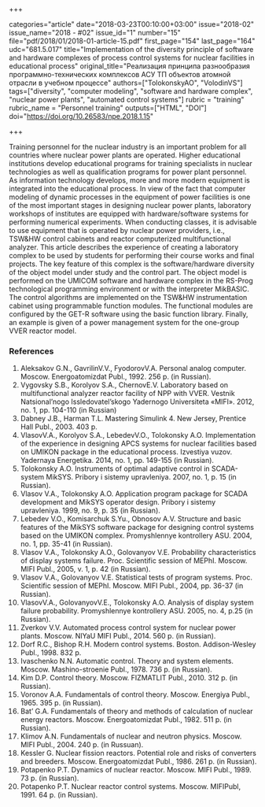 +++

categories="article"
date="2018-03-23T00:10:00+03:00"
issue="2018-02"
issue_name="2018 - #02"
issue_id="1"
number="15"
file="pdf/2018/01/2018-01-article-15.pdf"
first_page="154"
last_page="164"
udc="681.5.017"
title="Implementation of the diversity principle of software and hardware complexes of process control systems for nuclear facilities in educational process"
original_title="Реализация принципа разнообразия программно-технических комплексов АСУ ТП объектов атомной отрасли в учебном процессе"
authors=["TolokonskyAO", "VolodinVS"]
tags=["diversity", "computer modeling", "software and hardware complex", "nuclear power plants", "automated control systems"]
rubric = "training"
rubric_name = "Personnel training"
outputs=["HTML", "DOI"]
doi="https://doi.org/10.26583/npe.2018.1.15"

+++

Training personnel for the nuclear industry is an important problem for all countries where nuclear power plants are operated. Higher educational institutions develop educational programs for training specialists in nuclear technologies as well as qualification programs for power plant personnel. As information technology develops, more and more modern equipment is integrated into the educational process. In view of the fact that computer modeling of dynamic processes in the equipment of power facilities is one of the most important stages in designing nuclear power plants, laboratory workshops of institutes are equipped with hardware/software systems for performing numerical experiments. When conducting classes, it is advisable to use equipment that is operated by nuclear power providers, i.e., TSW&HW control cabinets and reactor computerized multifunctional analyzer. This article describes the experience of creating a laboratory complex to be used by students for performing their course works and final projects. The key feature of this complex is the software/hardware diversity of the object model under study and the control part. The object model is performed on the UMICOM software and hardware complex in the RS-Prog technological programming environment or with the interpreter MikBASIC. The control algorithms are implemented on the TSW&HW instrumentation cabinet using programmable function modules. The functional modules are configured by the GET-R software using the basic function library. Finally, an example is given of a power management system for the one-group VVER reactor model.

### References

1. Aleksakov G.N., GavrilinV.V., FyodorovV.A. Personal analog computer. Moscow. Energoatomizdat Publ., 1992. 256 p. (in Russian).
2. Vygovsky S.B., Korolyov S.A., ChernovE.V. Laboratory based on multifunctional analyzer reactor facility of NPP with VVER. Vestnik Natsional’nogo Issledovatel’skogo Yadernogo Universiteta «MIFI». 2012, no. 1, pp. 104-110 (in Russian)
3. Dabney J.B., Harman T.L. Mastering Simulink 4. New Jersey, Prentice Hall Publ., 2003. 403 p.
4. VlasovV.A., Korolyov S.A., LebedevV.O., Tolokonsky A.O. Implementation of the experience in designing APCS systems for nuclear facilities based on UMIKON package in the educational process. Izvestiya vuzov. Yadernaya Energetika. 2014, no. 1, pp. 149-155 (in Russian).
5. Tolokonsky A.O. Instruments of optimal adaptive control in SCADA-system MikSYS. Pribory i sistemy upravleniya. 2007, no. 1, p. 15 (in Russian).
6. Vlasov V.A., Tolokonsky A.O. Application program package for SCADA development and MikSYS operator design. Pribory i sistemy upravleniya. 1999, no. 9, p. 35 (in Russian).
7. Lebedev V.O., Komisarchuk S.Yu., Obnosov A.V. Structure and basic features of the MikSYS software package for designing control systems based on the UMIKON complex. Promyshlennye kontrollery ASU. 2004, no. 1, pp. 35-41 (in Russian).
8. Vlasov V.A., Tolokonsky A.O., Golovanyov V.E. Probability characteristics of display systems failure. Proc. Scientific session of MEPhI. Moscow. MIFI Publ., 2005, v. 1, p. 42 (in Russian).
9. Vlasov V.A., Golovanyov V.E. Statistical tests of program systems. Proc. Scientific session of MEPhI. Moscow. MIFI Publ., 2004, pp. 36-37 (in Russian).
10. VlasovV.A., GolovanyovV.E., Tolokonsky A.O. Analysis of display system failure probability. Promyshlennye kontrollery ASU. 2005, no. 4, p.25 (in Russian).
11. Zverkov V.V. Automated process control system for nuclear power plants. Moscow. NIYaU MIFI Publ., 2014. 560 p. (in Russian).
12. Dorf R.C., Bishop R.H. Modern control systems. Boston. Addison-Wesley Publ., 1998. 832 p.
13. Ivaschenko N.N. Automatic control. Theory and system elements. Moscow. Mashino-stroenie Publ., 1978. 736 p. (in Russian).
14. Kim D.P. Control theory. Moscow. FIZMATLIT Publ., 2010. 312 p. (in Russian).
15. Voronov A.A. Fundamentals of control theory. Moscow. Energiya Publ., 1965. 395 p. (in Russian).
16. Bat’ G.A. Fundamentals of theory and methods of calculation of nuclear energy reactors. Moscow. Energoatomizdat Publ., 1982. 511 p. (in Russian).
17. Klimov A.N. Fundamentals of nuclear and neutron physics. Moscow. MIFI Publ., 2004. 240 p. (in Russuan).
18. Kessler G. Nuclear fission reactors. Potential role and risks of converters and breeders. Moscow. Energoatomizdat Publ., 1986. 261 p. (in Russian).
19. Potapenko P.T. Dynamics of nuclear reactor. Moscow. MIFI Publ., 1989. 73 p. (in Russian).
20. Potapenko P.T. Nuclear reactor control systems. Moscow. MIFIPubl, 1991. 64 p. (in Russian).